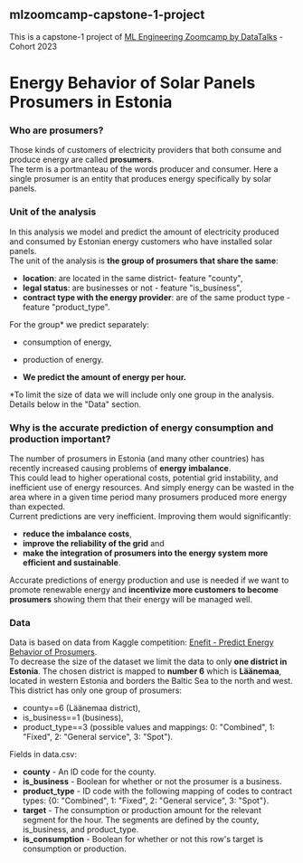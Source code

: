 ## mlzoomcamp-capstone-1-project
This is a capstone-1 project of [ML Engineering Zoomcamp by DataTalks](https://github.com/DataTalksClub/machine-learning-zoomcamp) - Cohort 2023

# Energy Behavior of Solar Panels Prosumers in Estonia
### Who are prosumers? 
Those kinds of customers of electricity providers that both consume and produce energy are called **prosumers**.<br> 
The term is a portmanteau of the words producer and consumer. Here a single prosumer is an entity that produces energy specifically by solar panels.<br>


### Unit of the analysis
In this analysis we model and predict the amount of electricity produced and consumed by Estonian energy customers who have installed solar panels.<br> 
The unit of the analysis is **the group of prosumers that share the same**:
- **location**: are located in the same district- feature "county",
- **legal status**: are businesses or not - feature "is_business",
- **contract type with the energy provider**: are of the same product type - feature "product_type".


For the group\* we predict separately:
- consumption of energy,
- production of energy.


- **We predict the amount of energy per hour.**

\*To limit the size of data we will include only one group in the analysis. Details below in the "Data" section.

### Why is the accurate prediction of energy consumption and production important?
The number of prosumers in Estonia (and many other countries) has recently increased causing problems of **energy imbalance**. <br>
This could lead to higher operational costs, potential grid instability, and inefficient use of energy resources. And simply energy can be wasted in the area where in a given time period many prosumers produced more energy than expected.<br> 
Current predictions are very inefficient. Improving them would significantly:
- **reduce the imbalance costs**,
- **improve the reliability of the grid** and
- **make the integration of prosumers into the energy system more efficient and sustainable**.<br>

Accurate predictions of energy production and use is needed if we want to promote renewable energy and **incentivize more customers to become prosumers** showing them that their energy will be managed well.


### Data
Data is based on data from Kaggle competition: [Enefit - Predict Energy Behavior of Prosumers](https://www.kaggle.com/competitions/predict-energy-behavior-of-prosumers).<br>
To decrease the size of the dataset we limit the data to only **one district in Estonia**.
The chosen district is mapped to **number 6** which is **Läänemaa**, located in western Estonia and borders the Baltic Sea to the north and west.<br>
This district has only one group of prosumers:
- county==6 (Läänemaa district),
- is_business==1 (business),
- product_type==3 (possible values and mappings: 0: "Combined", 1: "Fixed", 2: "General service", 3: "Spot").
    

Fields in data.csv:
- **county** - An ID code for the county.
- **is_business** - Boolean for whether or not the prosumer is a business.
- **product_type** - ID code with the following mapping of codes to contract types: {0: "Combined", 1: "Fixed", 2: "General service", 3: "Spot"}.
- **target** - The consumption or production amount for the relevant segment for the hour. The segments are defined by the county, is_business, and product_type.
- **is_consumption** - Boolean for whether or not this row's target is consumption or production.
